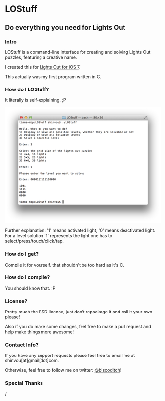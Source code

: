 # LOStuff
## Do everything you need for Lights Out

### Intro
LOStuff is a command-line interface for creating and solving Lights Out puzzles, featuring a creative name.

I created this for [Lights Out for iOS 7](https://itunes.apple.com/de/app/lights-out-for-ios-7/id800618006?mt=8).

This actually was my first program written in C.

### How do I LOStuff?
It literally is self-explaining. ;P

![](raz0rp1ne.png)

Further explanation: '1' means activated light, '0' means deactivated light. For a level solution '1' represents the light one has to select/press/touch/click/tap.

### How do I get?
Compile it for yourself, that shouldn't be too hard as it's C.

### How do I compile?
You should know that. :P

### License?
Pretty much the BSD license, just don't repackage it and call it your own please!

Also if you do make some changes, feel free to make a pull request and help make things more awesome!

### Contact Info?
If you have any support requests please feel free to email me at shinvou[at]gmail[dot]com.

Otherwise, feel free to follow me on twitter: [@biscoditch](https:///www.twitter.com/biscoditch)!

### Special Thanks
/
